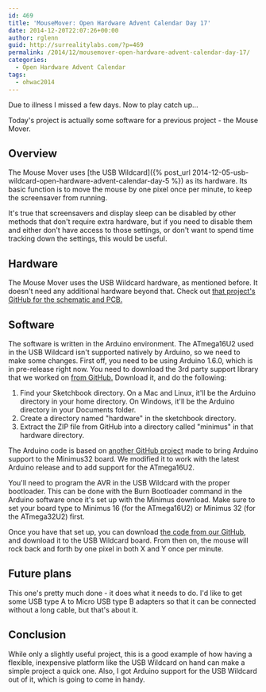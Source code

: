 ```yaml
---
id: 469
title: 'MouseMover: Open Hardware Advent Calendar Day 17'
date: 2014-12-20T22:07:26+00:00
author: rglenn
guid: http://surrealitylabs.com/?p=469
permalink: /2014/12/mousemover-open-hardware-advent-calendar-day-17/
categories:
  - Open Hardware Advent Calendar
tags:
  - ohwac2014
---
```

Due to illness I missed a few days. Now to play catch up...

Today's project is actually some software for a previous project - the Mouse Mover.

<h2>Overview</h2>
The Mouse Mover uses [the USB Wildcard]({% post_url 2014-12-05-usb-wildcard-open-hardware-advent-calendar-day-5 %}) as its hardware. Its basic function is to move the mouse by one pixel once per minute, to keep the screensaver from running.

It's true that screensavers and display sleep can be disabled by other methods that don't require extra hardware, but if you need to disable them and either don't have access to those settings, or don't want to spend time tracking down the settings, this would be useful.

<h2>Hardware</h2>
The Mouse Mover uses the USB Wildcard hardware, as mentioned before. It doesn't need any additional hardware beyond that. Check out <a href="https://github.com/SurrealityLabs/USBWildcard" target="_blank">that project's GitHub for the schematic and PCB.</a>

<h2>Software</h2>
The software is written in the Arduino environment. The ATmega16U2 used in the USB Wildcard isn't supported natively by Arduino, so we need to make some changes. First off, you need to be using Arduino 1.6.0, which is in pre-release right now. You need to download the 3rd party support library that we worked on <a href="https://github.com/SurrealityLabs/minimus-arduino" target="_blank">from GitHub.</a> Download it, and do the following:

1. Find your Sketchbook directory. On a Mac and Linux, it'll be the Arduino directory in your home directory. On Windows, it'll be the Arduino directory in your Documents folder.
2. Create a directory named "hardware" in the sketchbook directory.
3. Extract the ZIP file from GitHub into a directory called "minimus" in that hardware directory.

The Arduino code is based on <a href="https://github.com/pbrook/minimus-arduino" target="_blank">another GitHub project</a> made to bring Arduino support to the Minimus32 board. We modified it to work with the latest Arduino release and to add support for the ATmega16U2.

You'll need to program the AVR in the USB Wildcard with the proper bootloader. This can be done with the Burn Bootloader command in the Arduino software once it's set up with the Minimus download. Make sure to set your board type to Minimus 16 (for the ATmega16U2) or Minimus 32 (for the ATmega32U2) first.

Once you have that set up, you can download <a href="https://github.com/SurrealityLabs/MouseMover" target="_blank">the code from our GitHub</a>, and download it to the USB Wildcard board. From then on, the mouse will rock back and forth by one pixel in both X and Y once per minute.

<h2>Future plans</h2>
This one's pretty much done - it does what it needs to do. I'd like to get some USB type A to Micro USB type B adapters so that it can be connected without a long cable, but that's about it.

<h2>Conclusion</h2>
While only a slightly useful project, this is a good example of how having a flexible, inexpensive platform like the USB Wildcard on hand can make a simple project a quick one. Also, I got Arduino support for the USB Wildcard out of it, which is going to come in handy.